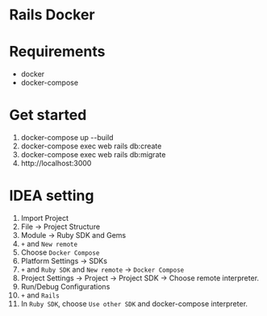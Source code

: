 # Rails Docker

# Requirements
- docker
- docker-compose

# Get started
1. docker-compose up --build
1. docker-compose exec web rails db:create
1. docker-compose exec web rails db:migrate
1. http://localhost:3000

# IDEA setting
1. Import Project
1. File -> Project Structure
1. Module -> Ruby SDK and Gems
1. `+` and `New remote`
1. Choose `Docker Compose`
1. Platform Settings -> SDKs
1. `+` and `Ruby SDK` and `New remote` -> `Docker Compose`
1. Project Settings -> Project -> Project SDK -> Choose remote interpreter.
1. Run/Debug Configurations
1. `+` and `Rails`
1. In `Ruby SDK`, choose `Use other SDK` and docker-compose interpreter.
